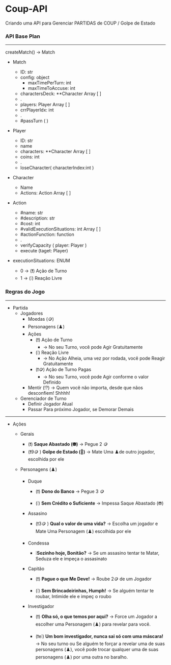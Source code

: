 # Coup-API
Criando uma API para Gerenciar PARTIDAS de COUP / Golpe de Estado

### API Base Plan
---
createMatch() -> Match

- Match
    - ID: str
    - config: object
        - maxTimePerTurn: int
        - maxTimeToAccuse: int
    - charactersDeck: **Character Array [ ]
    - .
    - players: Player Array [ ]
    - crrPlayerIdx: int
    - .
    - #passTurn ( )

- Player
    - ID: str
    - name
    - characters: **Character Array [ ]
    - coins: int
    - .
    - loseCharacter( characterIndex:int )

- Character
    - Name
    - Actions: Action Array [ ]

- Action
    - #name: str
    - #description: str
    - #cost: int
    - #validExecutionSituations: int Array [ ]
    - #actionFunction: function
    - .
    - verifyCapacity ( player: Player )
    - execute (taget: Player)


- executionSituations: ENUM
    - 0 → (❗) Ação de Turno 
    - 1 → (❕) Reação Livre

### Regras do Jogo
---
- Partida
    - Jogadores
        - Moedas (🪙)
        - Personagens (♟️)
        - Ações
            - (❗) Ação de Turno 
                - → No seu Turno, você pode Agir Gratuitamente
            - (❕) Reação Livre
                - → No Ação Alheia, uma vez por rodada, você pode Reagir Gratuitamente
            - (❗🪙) Ação de Turno Pagas 
                - → No seu Turno, você pode Agir conforme o valor Definido
        - Mentir (⁉️) → Quem você não importa, desde que nãos desconfiem! Shhhh!
    - Gerenciador de Turno
        - Definir Jogador Atual
        - Passar Para próximo Jogador, se Demorar Demais

---

- Ações
    - Gerais
        - (❗) **Saque Abastado (⛃)** → Pegue 2 🪙
        - (❗9🪙 ) **Golpe de Estado (🏦)** →  Mate Uma ♟️de outro jogador, escolhida por ele
    
    - Personagens (♟️)
        - Duque
            - (❗) **Dono do Banco** → Pegue 3 🪙
            
            - (❕) **Sem Crédito o Suficiente** → Impessa Saque Abastado (⛃)

        - Assasino
            - (❗3🪙 ) **Qual o valor de uma vida?** → Escolha um jogador e Mate Uma Personagem (♟️) escolhida por ele

        - Condessa
            - ❕**Sozinho hoje, Bonitão?** → Se um assasino tentar te Matar, Seduza ele e impeça o assasinato

        - Capitão
            - (❗) **Pague o que Me Deve!** → Roube 2🪙 de um Jogador

            - (❕) **Sem Brincadeirinhas, Humph!** → Se alguém tentar te roubar, Intimide ele e impeç o roubo
            
        - Investigador
            - (❗) **Olha só, o que temos por aqui?** → Force um Jogador a escolher uma Personagem (♟️) para revelar para você.
            
            - (❗e❕) **Um bom investigador, nunca sai só com uma máscara!** → No seu turno ou Se alguém te forçar a revelar uma de suas personagens (♟️), você pode trocar qualquer uma de suas personagens (♟️) por uma outra no baralho.
            
